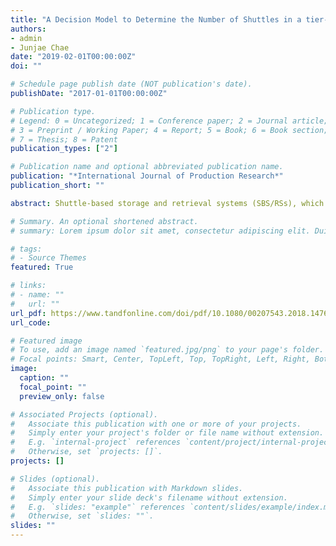 ```yaml
---
title: "A Decision Model to Determine the Number of Shuttles in a tier-to-tier SBS/RS"
authors:
- admin 
- Junjae Chae
date: "2019-02-01T00:00:00Z"
doi: ""

# Schedule page publish date (NOT publication's date).
publishDate: "2017-01-01T00:00:00Z"

# Publication type.
# Legend: 0 = Uncategorized; 1 = Conference paper; 2 = Journal article;
# 3 = Preprint / Working Paper; 4 = Report; 5 = Book; 6 = Book section;
# 7 = Thesis; 8 = Patent
publication_types: ["2"]

# Publication name and optional abbreviated publication name.
publication: "*International Journal of Production Research*"
publication_short: ""

abstract: Shuttle-based storage and retrieval systems (SBS/RSs), which are designed to increase throughput capacity and flexibility, are a type of automated storage and retrieval system used for lightweight loads. SBS/RSs can increase throughput capacity by using multiple shuttles and elevators as storage and retrieval machines (SRMs). They can also facilitate improvements in flexibility since they are able to adjust the number of SRMs according to transaction demands. Thus, determining the number of shuttles is an important issue in tier-to-tier SBS/RSs. In this paper, a decision model to determine the number of shuttles is proposed. The model is based on the travel time model, and it considers parameters such as the physical configuration, velocity profile and the probability that the shuttle operates a dual command. Finally, the throughput capacity from the travel time model is compared with that from a simulation-based approach in order to verify the effects of the model. In addition, a critical discussion regarding the characteristics of the tier-to-tier system is provided. 

# Summary. An optional shortened abstract.
# summary: Lorem ipsum dolor sit amet, consectetur adipiscing elit. Duis posuere tellus ac convallis placerat. Proin tincidunt magna sed ex sollicitudin condimentum.

# tags:
# - Source Themes
featured: True

# links:
# - name: ""
#   url: ""
url_pdf: https://www.tandfonline.com/doi/pdf/10.1080/00207543.2018.1476787
url_code: 

# Featured image
# To use, add an image named `featured.jpg/png` to your page's folder. 
# Focal points: Smart, Center, TopLeft, Top, TopRight, Left, Right, BottomLeft, Bottom, BottomRight.
image:
  caption: ""
  focal_point: ""
  preview_only: false

# Associated Projects (optional).
#   Associate this publication with one or more of your projects.
#   Simply enter your project's folder or file name without extension.
#   E.g. `internal-project` references `content/project/internal-project/index.md`.
#   Otherwise, set `projects: []`.
projects: []

# Slides (optional).
#   Associate this publication with Markdown slides.
#   Simply enter your slide deck's filename without extension.
#   E.g. `slides: "example"` references `content/slides/example/index.md`.
#   Otherwise, set `slides: ""`.
slides: ""
---  
```

